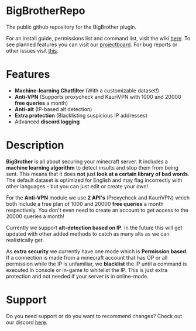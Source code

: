 # BigBrotherRepo
The public github repository for the BigBrother plugin.

For an install guide, permissions list and command list, visit the wiki [here](https://github.com/Michielo1/BigBrotherRepo/wiki).
To see planned features you can visit our [projectboard](https://github.com/users/Michielo1/projects/2).
For bug reports or other issues visit [this](https://github.com/Michielo1/BigBrotherRepo/issues).

# Features

- **Machine-learning Chatfilter** (With a customizable dataset!)
- **Anti-VPN** (Supports proxycheck and KauriVPN with 1000 and 20000 **free queries** a month)
- **Anti-alt** (IP-based alt detection)
- **Extra protection** (Blacklisting suspicious IP addresses)
- Advanced **discord logging**

# Description

**BigBrother** is all about securing your minecraft server. It includes a **machine learning algorithm** to detect insults and stop them from being sent. This means that it does **not** just **look at a certain library of bad words**. The default dataset is optimized for English and may flag incorrectly with other languages - but you can just edit or create your own!

For the **Anti-VPN** module we use **2 API's** (Proxycheck and KauriVPN) which both include a free plan of 1000 and 20000 **free queries** a month respectively. You don't even need to create an account to get access to the 20000 queries a month!

Currently we support **alt-detection based on IP**. In the future this will get updated with other added methods to catch as many alts as we can realistically get.

As **extra security** we currently have one mode which is **Permission based**. If a connection is made from a minecraft account that has OP or all permission while the IP is unfamiliar, we **blacklist** the IP until a command is executed in console or in-game to whitelist the IP. This is just extra protection and not needed if your server is in online-mode.

# Support

Do you need support or do you want to recommend changes? Check out our discord [here](https://discord.gg/hzmjyjEGu9).
